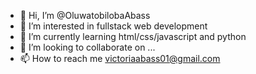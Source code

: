 - 👋 Hi, I’m @OluwatobilobaAbass
- 👀 I’m interested in fullstack web development
- 🌱 I’m currently learning html/css/javascript and python
- 💞️ I’m looking to collaborate on ...
- 📫 How to reach me victoriaabass01@gmail.com

<!---
OluwatobilobaAbass/OluwatobilobaAbass is a ✨ special ✨ repository because its `README.md` (this file) appears on your GitHub profile.
You can click the Preview link to take a look at your changes.
--->
